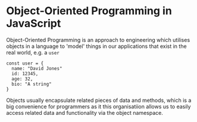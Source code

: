 # Object-Oriented Programming in JavaScript

Object-Oriented Programming is an approach to engineering which utilises objects in a language to 'model' things in our applications that exist in the real world, e.g. a `user`

```
const user = {
  name: "David Jones"
  id: 12345,
  age: 32,
  bio: "A string"
}

```

Objects usually encapsulate related pieces of data and methods, which is a big convenience for programmers as it this organisatiion allows us to easily access related data and functionality via the object namespace. 

